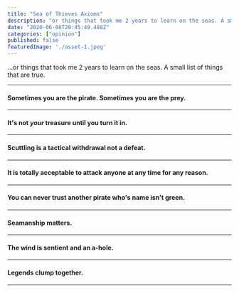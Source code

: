 ```yaml
---
title: "Sea of Thieves Axioms"
description: "or things that took me 2 years to learn on the seas. A small list of things that are true."
date: "2020-06-08T20:45:49.488Z"
categories: ["opinion"]
published: false
featuredImage: './asset-1.jpeg'
---
```


...or things that took me 2 years to learn on the seas. A small list of things that are true.

---

#### Sometimes you are the pirate. Sometimes you are the prey.

---

#### It's not _your_ treasure until you turn it in.

---

#### Scuttling is a tactical withdrawal not a defeat. 

---

#### It is totally acceptable to attack anyone at any time for any reason.

---

#### You can never trust another pirate who's name isn't green.

---

#### Seamanship matters.

----

#### The wind is sentient and an a-hole.

----

#### Legends clump together.

----


